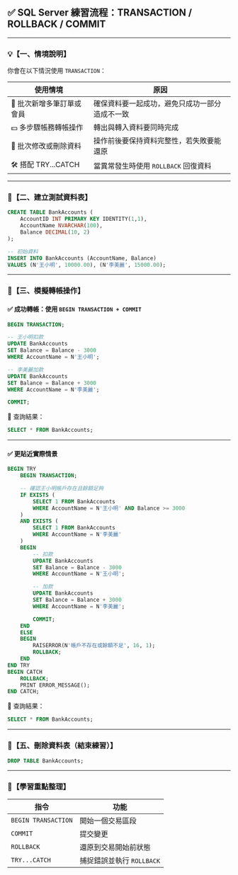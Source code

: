## ✅ **SQL Server 練習流程：TRANSACTION / ROLLBACK / COMMIT**

---

### 💡【一、情境說明】

你會在以下情況使用 `TRANSACTION`：

| 使用情境               | 原因                       |
| ------------------ | ------------------------ |
| 👥 批次新增多筆訂單或會員     | 確保資料要一起成功，避免只成功一部分造成不一致  |
| 💵 多步驟帳務轉帳操作       | 轉出與轉入資料要同時完成             |
| 🧾 批次修改或刪除資料       | 操作前後要保持資料完整性，若失敗要能還原     |
| 🛠️ 搭配 TRY...CATCH | 當異常發生時使用 `ROLLBACK` 回復資料 |

---

### 🧱【二、建立測試資料表】

```sql
CREATE TABLE BankAccounts (
    AccountID INT PRIMARY KEY IDENTITY(1,1),
    AccountName NVARCHAR(100),
    Balance DECIMAL(10, 2)
);

-- 初始資料
INSERT INTO BankAccounts (AccountName, Balance)
VALUES (N'王小明', 10000.00), (N'李美麗', 15000.00);
```

---

### 🔁【三、模擬轉帳操作】

#### ✅ 成功轉帳：使用 `BEGIN TRANSACTION + COMMIT`

```sql
BEGIN TRANSACTION;

-- 王小明扣款
UPDATE BankAccounts
SET Balance = Balance - 3000
WHERE AccountName = N'王小明';

-- 李美麗加款
UPDATE BankAccounts
SET Balance = Balance + 3000
WHERE AccountName = N'李美麗';

COMMIT;
```

🔎 查詢結果：

```sql
SELECT * FROM BankAccounts;
```

---

#### ✅ 更貼近實際情景

```sql
BEGIN TRY
    BEGIN TRANSACTION;

    -- 確認王小明帳戶存在且餘額足夠
    IF EXISTS (
        SELECT 1 FROM BankAccounts
        WHERE AccountName = N'王小明' AND Balance >= 3000
    )
    AND EXISTS (
        SELECT 1 FROM BankAccounts
        WHERE AccountName = N'李美麗'
    )
    BEGIN
        -- 扣款
        UPDATE BankAccounts
        SET Balance = Balance - 3000
        WHERE AccountName = N'王小明';

        -- 加款
        UPDATE BankAccounts
        SET Balance = Balance + 3000
        WHERE AccountName = N'李美麗';

        COMMIT;
    END
    ELSE
    BEGIN
        RAISERROR(N'帳戶不存在或餘額不足', 16, 1);
        ROLLBACK;
    END
END TRY
BEGIN CATCH
    ROLLBACK;
    PRINT ERROR_MESSAGE();
END CATCH;
```

🔎 查詢結果：

```sql
SELECT * FROM BankAccounts;
```

---

### 🧹【五、刪除資料表（結束練習）】

```sql
DROP TABLE BankAccounts;
```

---

### 📌【學習重點整理】

| 指令                  | 功能                 |
| ------------------- | ------------------ |
| `BEGIN TRANSACTION` | 開始一個交易區段           |
| `COMMIT`            | 提交變更               |
| `ROLLBACK`          | 還原到交易開始前狀態         |
| `TRY...CATCH`       | 捕捉錯誤並執行 `ROLLBACK` |

